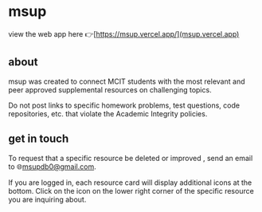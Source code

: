 # msup

view the web app here 👉[https://msup.vercel.app/](msup.vercel.app)

## about
msup was created to connect MCIT students with the most relevant and  peer approved supplemental resources on challenging topics.

Do not post links to specific homework problems, test questions, code repositories, etc. that violate the Academic Integrity policies.

## get in touch
To request that a specific resource be  deleted or  improved , send an email to 🌐msupdb0@gmail.com.

If you are logged in, each resource card will display additional icons at the bottom. Click on the  icon on the lower right corner of the specific resource you are inquiring about.

